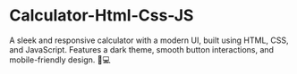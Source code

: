 # Calculator-Html-Css-JS
A sleek and responsive calculator with a modern UI, built using HTML, CSS, and JavaScript. Features a dark theme, smooth button interactions, and mobile-friendly design. 🚀💻
